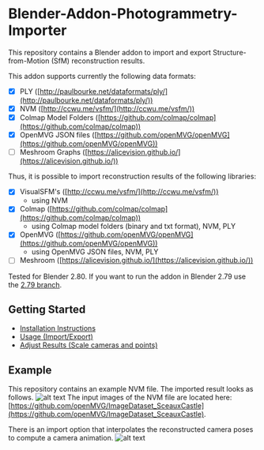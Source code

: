 # Blender-Addon-Photogrammetry-Importer
This repository contains a Blender addon to import and export Structure-from-Motion (SfM) reconstruction results.

This addon supports currently the following data formats: 
- [x] PLY ([http://paulbourke.net/dataformats/ply/](http://paulbourke.net/dataformats/ply/))
- [x] NVM ([http://ccwu.me/vsfm/](http://ccwu.me/vsfm/))
- [x] Colmap Model Folders ([https://github.com/colmap/colmap](https://github.com/colmap/colmap))
- [x] OpenMVG JSON files ([https://github.com/openMVG/openMVG](https://github.com/openMVG/openMVG))
- [ ] Meshroom Graphs ([https://alicevision.github.io/](https://alicevision.github.io/))

Thus, it is possible to import reconstruction results of the following libraries:
- [x] VisualSFM's ([http://ccwu.me/vsfm/](http://ccwu.me/vsfm/))
	* using NVM
- [x] Colmap ([https://github.com/colmap/colmap](https://github.com/colmap/colmap)) 
	* using Colmap model folders (binary and txt format), NVM, PLY 
- [x] OpenMVG ([https://github.com/openMVG/openMVG](https://github.com/openMVG/openMVG))
	* using OpenMVG JSON files, NVM, PLY
- [ ] Meshroom ([https://alicevision.github.io/](https://alicevision.github.io/))

Tested for Blender 2.80. If you want to run the addon in Blender 2.79 use the [2.79 branch](https://github.com/SBCV/Blender-Import-NVM-Addon/tree/blender279).

## Getting Started
- [Installation Instructions](doc/markdown/installation.md)
- [Usage (Import/Export)](doc/markdown/usage.md)
- [Adjust Results (Scale cameras and points)](doc/markdown/adjustment.md)

## Example
This repository contains an example NVM file. The imported result looks as follows.
![alt text](https://github.com/SBCV/Blender-Import-NVM-Addon/blob/master/images/import_result.jpg)
The input images of the NVM file are located here: [https://github.com/openMVG/ImageDataset_SceauxCastle](https://github.com/openMVG/ImageDataset_SceauxCastle).

There is an import option that interpolates the reconstructed camera poses to compute a camera animation.
![alt text](https://github.com/SBCV/Blender-Import-NVM-Addon/blob/master/images/camera_animation.gif)



